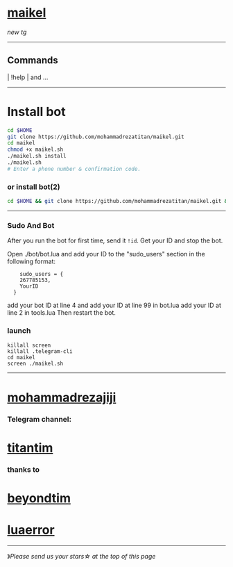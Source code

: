 # [maikel](https://telegram.me/titantims)

*new tg*


* * *

## Commands

| !help | and ...

* * *

# Install bot

```sh
cd $HOME
git clone https://github.com/mohammadrezatitan/maikel.git
cd maikel
chmod +x maikel.sh
./maikel.sh install
./maikel.sh 
# Enter a phone number & confirmation code.
```
### or install bot(2)
```sh
cd $HOME && git clone https://github.com/mohammadrezatitan/maikel.git && cd maikel && chmod +x maikel.sh && ./maikel.sh install && ./maikel.sh
```

* * *

### Sudo And Bot
After you run the bot for first time, send it `!id`. Get your ID and stop the bot.

Open ./bot/bot.lua and add your ID to the "sudo_users" section in the following format:
```
    sudo_users = {
    267785153,
    YourID
  }
```
add your bot ID at line 4 and add your ID at line 99 in bot.lua
add your ID at line 2 in tools.lua
Then restart the bot.

### launch
```
killall screen
killall .telegram-cli
cd maikel
screen ./maikel.sh

```
* * *


# [mohammadrezajiji](https://telegram.me/mohammadrezajiji)


###  Telegram channel:

# [titantim](https://telegram.me/titantims)

### thanks to   

# [beyondtim](https://telegram.me/BeyondTeam)

# [luaerror](https://telegram.me/luaerror)

* * *
》*Please send us your stars☆ at the top of this page*

